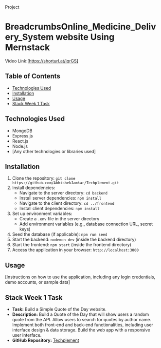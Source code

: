 Project
# BreadcrumbsOnline_Medicine_Delivery_System website Using Mernstack 

Video Link:[https://shorturl.at/iqrGS]

## Table of Contents

- [Technologies Used](#technologies-used)
- [Installation](#installation)
- [Usage](#usage)
- [Stack Week 1 Task](#stack-week-1-task)


## Technologies Used

- MongoDB
- Express.js
- React.js
- Node.js
- [Any other technologies or libraries used]

## Installation

1. Clone the repository: `git clone https://github.com/AbhishekJamkar/Techplement.git`
2. Install dependencies:
   - Navigate to the server directory: `cd backend`
   - Install server dependencies: `npm install`
   - Navigate to the client directory: `cd ../frontend`
   - Install client dependencies: `npm install`
3. Set up environment variables:
   - Create a `.env` file in the server directory
   - Add environment variables (e.g., database connection URL, secret keys)
4. Seed the database (if applicable): `npm run seed`
5. Start the backend: `nodemon dev` (inside the backend directory)
6. Start the frontend: `npm start` (inside the frontend directory)
7. Access the application in your browser: `http://localhost:3000`

## Usage

[Instructions on how to use the application, including any login credentials, demo accounts, or sample data]

## Stack Week 1 Task

- **Task:** Build a Simple Quote of the Day website.
- **Description:** Build a Quote of the Day that will show users a random quote from the API. Allow users to search for quotes by author name. Implement both front-end and back-end functionalities, including user interface design & data storage. Build the web app with a responsive user interface.
- **GitHub Repository:** [Techplement](https://github.com/AbhishekJamkar/Techplement.git)

